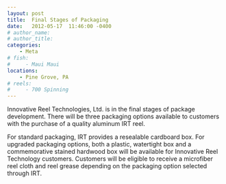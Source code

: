 ```yaml
---
layout: post
title:  Final Stages of Packaging
date:   2012-05-17  11:46:00 -0400
# author_name: 
# author_title: 
categories: 
    - Meta
# fish: 
#     - Maui Maui
locations:
    - Pine Grove, PA
# reels:
#     - 700 Spinning
---
```


Innovative Reel Technologies, Ltd. is in the final stages of package development. There will be three packaging options available to customers with the purchase of a quality aluminum IRT reel.

For standard packaging, IRT provides a resealable cardboard box. For upgraded packaging options, both a plastic, watertight box and a commemorative stained hardwood box will be available for Innovative Reel Technology customers. Customers will be eligible to receive a microfiber reel cloth and reel grease depending on the packaging option selected through IRT.